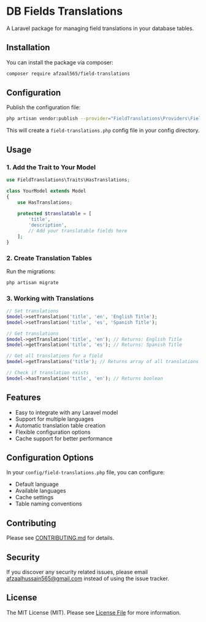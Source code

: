 # DB Fields Translations

A Laravel package for managing field translations in your database tables.

## Installation

You can install the package via composer:

```bash
composer require afzaal565/field-translations
```

## Configuration

Publish the configuration file:

```bash
php artisan vendor:publish --provider="FieldTranslations\Providers\FieldTranslationProvider"
```

This will create a `field-translations.php` config file in your config directory.

## Usage

### 1. Add the Trait to Your Model

```php
use FieldTranslations\Traits\HasTranslations;

class YourModel extends Model
{
    use HasTranslations;
    
    protected $translatable = [
        'title',
        'description',
        // Add your translatable fields here
    ];
}
```

### 2. Create Translation Tables

Run the migrations:

```bash
php artisan migrate
```

### 3. Working with Translations

```php
// Set translations
$model->setTranslation('title', 'en', 'English Title');
$model->setTranslation('title', 'es', 'Spanish Title');

// Get translations
$model->getTranslation('title', 'en'); // Returns: English Title
$model->getTranslation('title', 'es'); // Returns: Spanish Title

// Get all translations for a field
$model->getTranslations('title'); // Returns array of all translations

// Check if translation exists
$model->hasTranslation('title', 'en'); // Returns boolean
```

## Features

- Easy to integrate with any Laravel model
- Support for multiple languages
- Automatic translation table creation
- Flexible configuration options
- Cache support for better performance

## Configuration Options

In your `config/field-translations.php` file, you can configure:

- Default language
- Available languages
- Cache settings
- Table naming conventions

## Contributing

Please see [CONTRIBUTING.md](CONTRIBUTING.md) for details.

## Security

If you discover any security related issues, please email afzaalhussain565@gmail.com instead of using the issue tracker.

## License

The MIT License (MIT). Please see [License File](LICENSE.md) for more information.
